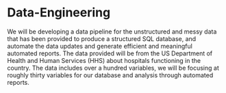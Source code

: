 # Data-Engineering
We will be developing a data pipeline for the unstructured and messy data that has been provided to produce a structured SQL database, and automate 
the data updates and generate efficient and meaningful automated reports. The data provided will be from the US Department of Health and 
Human Services (HHS) about hospitals functioning in the country. The data includes over a hundred variables, we will be focusing at roughly thirty
variables for our database and analysis through automated reports.
